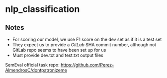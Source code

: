 # nlp_classification

## Notes

- For scoring our model, we use F1 score on the dev set as if it is a test set
- They expect us to provide a *GitLab* SHA commit number, although not GitLab repo seems to have been set up for us
- Must provide dev.txt and test.txt output files

SemEval official task repo:
<https://github.com/Perez-AlmendrosC/dontpatronizeme>
